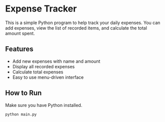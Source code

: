 # Expense Tracker

This is a simple Python program to help track your daily expenses. You can add expenses, view the list of recorded items, and calculate the total amount spent.

## Features

- Add new expenses with name and amount
- Display all recorded expenses
- Calculate total expenses
- Easy to use menu-driven interface

## How to Run

Make sure you have Python installed.

```bash
python main.py
